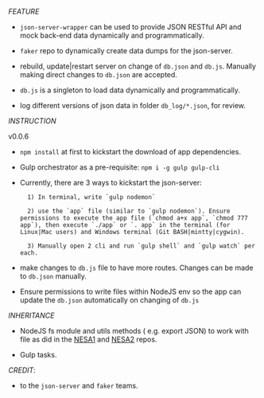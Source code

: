 *FEATURE*

- `json-server-wrapper` can be used to provide JSON RESTful API and mock back-end data dynamically and programmatically.

- `faker` repo to dynamically create data dumps for the json-server.

- rebuild, update|restart server on change of `db.json` and `db.js`. Manually making direct changes to `db.json` are accepted.

- `db.js` is a singleton to load data dynamically and programmatically.

- log different versions of json data in folder `db_log/*.json`, for review.

*INSTRUCTION*

v0.0.6

- `npm install` at first to kickstart the download of app dependencies.

- Gulp orchestrator as a pre-requisite: `npm i -g gulp gulp-cli`

- Currently, there are 3 ways to kickstart the json-server:

		1) In terminal, write `gulp nodemon`

		2) use the `app` file (similar to `gulp nodemon`). Ensure permissions to execute the app file (`chmod a+x app`, `chmod 777 app`), then execute `./app` or `. app` in the terminal (for Linux|Mac users) and Windows terminal (Git BASH|mintty|cygwin).

		3) Manually open 2 cli and run `gulp shell` and `gulp watch` per each.

- make changes to `db.js` file to have more routes. Changes can be made to `db.json` manually.
- Ensure permissions to write files within NodeJS env so the app can update the `db.json` automatically on changing of `db.js`

*INHERITANCE*

- NodeJS fs module and utils methods ( e.g. export JSON) to work with file as did in the [NESA1](https://github.com/zetekla/ng1-nesa-front) and [NESA2](https://github.com/zenithtekla/node-express-sequelize-ng2/commits/nesa2.0.0) repos.

- Gulp tasks.

*CREDIT*:
- to the `json-server` and `faker` teams.